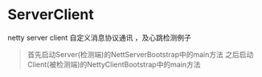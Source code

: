 ﻿# ServerClient 
netty server client 自定义消息协议通讯 ，及心跳检测例子
 > 首先启动Server(检测端)的NettServerBootstrap中的main方法
 > 之后启动Client(被检测端)的NettyClientBootstrap中的main方法